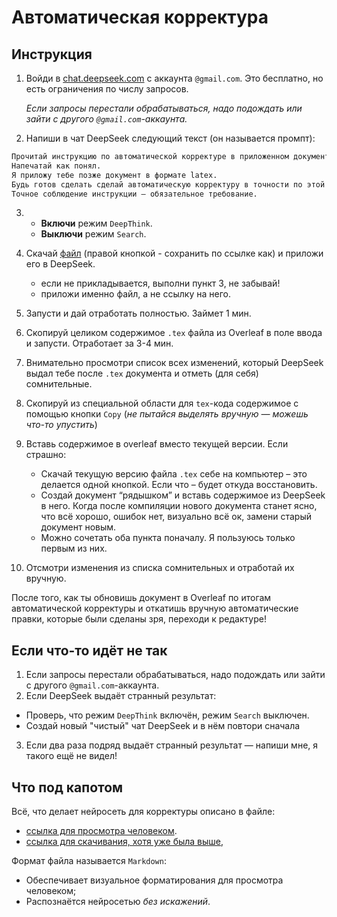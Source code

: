 # Автоматическая корректура
## Инструкция

1. Войди в [chat.deepseek.com]() с аккаунта `@gmail.com`. Это бесплатно, но есть ограничения по числу запросов. 

    *Если запросы перестали обрабатываться, надо подождать или зайти с другого `@gmail.com`-аккаунта.*

2. Напиши в чат DeepSeek следующий текст (он называется промпт):

```txt
Прочитай инструкцию по автоматической корректуре в приложенном документе md. 
Напечатай как понял. 
Я приложу тебе позже документ в формате latex. 
Будь готов сделать сделай автоматическую корректуру в точности по этой инструкции. 
Точное соблюдение инструкции — обязательное требование.
```

3.  * **Включи** режим `DeepThink`. 
    * **Выключи** режим `Search`.

4. Скачай [файл](https://raw.githubusercontent.com/zalig/redaktura/refs/heads/main/correctura-v0.1.md) (правой кнопкой - сохранить по ссылке как) и приложи его в DeepSeek.
    * если не прикладывается, выполни пункт 3, не забывай!
    * приложи именно файл, а не ссылку на него.

5. Запусти и дай отработать полностью. Займет 1 мин.

6. Скопируй целиком содержимое `.tex` файла из Overleaf в поле ввода и запусти. Отработает за 3-4 мин.

7. Внимательно просмотри список всех изменений, который DeepSeek выдал тебе после `.tex` документа и отметь (для себя) сомнительные.

8. Скопируй из специальной области для `tex`-кода содержимое с помощью кнопки `Copy` (*не пытайся выделять вручную — можешь что-то упустить*)  

9. Вставь содержимое в overleaf вместо текущей версии. Если страшно:  
   * Скачай текущую версию файла `.tex` себе на компьютер – это делается одной кнопкой. Если что – будет откуда восстановить.   
   * Создай документ “рядышком” и вставь содержимое из DeepSeek в него. Когда после компиляции нового документа станет ясно, что всё хорошо, ошибок нет, визуально всё ок, замени старый документ новым.   
   * Можно сочетать оба пункта поначалу. Я пользуюсь только первым из них. 
8. Отсмотри изменения из списка сомнительных и отработай их вручную.

После того, как ты обновишь документ в Overleaf по итогам автоматической корректуры и откатишь вручную автоматические правки, которые были сделаны зря, переходи к редактуре!

## Если что-то идёт не так

1. Если запросы перестали обрабатываться, надо подождать или зайти с другого `@gmail.com`-аккаунта. 
2. Если DeepSeek выдаёт странный результат: 
  * Проверь, что режим `DeepThink` включён, режим `Search` выключен.
  * Создай новый "чистый" чат DeepSeek и в нём повтори сначала
3. Если два раза подряд выдаёт странный результат — напиши мне, я такого ещё не видел!

## Что под капотом
Всё, что делает нейросеть для корректуры описано в файле:
* [ссылка для просмотра человеком](https://github.com/zalig/redaktura/blob/main/correctura-v0.1.md).
* [ссылка для скачивания, хотя уже была выше](https://raw.githubusercontent.com/zalig/redaktura/refs/heads/main/correctura-v0.1.md),


Формат файла называется `Markdown`:
* Обеспечивает визуальное форматирования для просмотра человеком;
* Распознаётся нейросетью *без искажений*.
